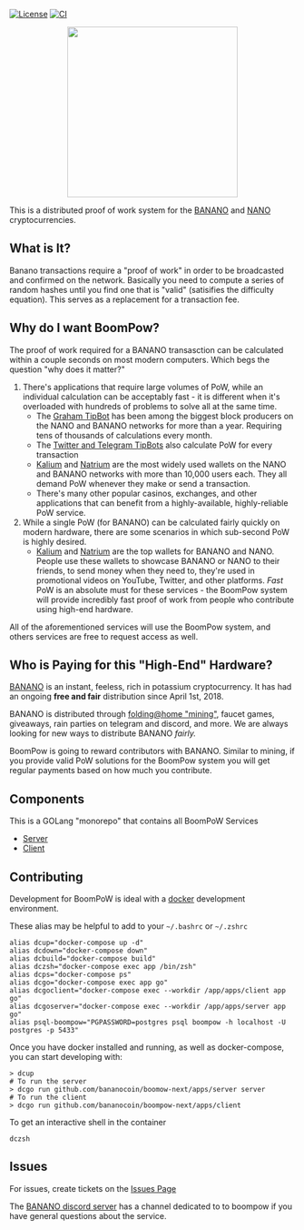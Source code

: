 [![License](https://img.shields.io/github/license/BananoCoin/boompow-next)](https://github.com/BananoCoin/boompow-next/blob/master/LICENSE) [![CI](https://github.com/BananoCoin/boompow-next/workflows/CI/badge.svg)](https://github.com/BananoCoin/boompow-next/actions?query=workflow%3ACI)

<p align="center">
  <img src="https://raw.githubusercontent.com/BananoCoin/boompow-next/master/logo.svg" width="300">
</p>

This is a distributed proof of work system for the [BANANO](https://banano.cc) and [NANO](https://nano.org) cryptocurrencies.

## What is It?

Banano transactions require a "proof of work" in order to be broadcasted and confirmed on the network. Basically you need to compute a series of random hashes until you find one that is "valid" (satisifies the difficulty equation). This serves as a replacement for a transaction fee.

## Why do I want BoomPow?

The proof of work required for a BANANO transasction can be calculated within a couple seconds on most modern computers. Which begs the question "why does it matter?"

1. There's applications that require large volumes of PoW, while an individual calculation can be acceptably fast - it is different when it's overloaded with hundreds of problems to solve all at the same time.
   - The [Graham TipBot](https://github.com/bbedward/Graham_Nano_Tip_Bot) has been among the biggest block producers on the NANO and BANANO networks for more than a year. Requiring tens of thousands of calculations every month.
   - The [Twitter and Telegram TipBots](https://github.com/mitche50/NanoTipBot) also calculate PoW for every transaction
   - [Kalium](https://kalium.banano.cc) and [Natrium](https://natrium.io) are the most widely used wallets on the NANO and BANANO networks with more than 10,000 users each. They all demand PoW whenever they make or send a transaction.
   - There's many other popular casinos, exchanges, and other applications that can benefit from a highly-available, highly-reliable PoW service.
2. While a single PoW (for BANANO) can be calculated fairly quickly on modern hardware, there are some scenarios in which sub-second PoW is highly desired.
   - [Kalium](https://kalium.banano.cc) and [Natrium](https://natrium.io) are the top wallets for BANANO and NANO. People use these wallets to showcase BANANO or NANO to their friends, to send money when they need to, they're used in promotional videos on YouTube, Twitter, and other platforms. _Fast_ PoW is an absolute must for these services - the BoomPow system will provide incredibly fast proof of work from people who contribute using high-end hardware.

All of the aforementioned services will use the BoomPow system, and others services are free to request access as well.

## Who is Paying for this "High-End" Hardware?

[BANANO](https://banano.cc) is an instant, feeless, rich in potassium cryptocurrency. It has had an ongoing **free and fair** distribution since April 1st, 2018.

BANANO is distributed through [folding@home "mining"](https://bananominer.com), faucet games, giveaways, rain parties on telegram and discord, and more. We are always looking for new ways to distribute BANANO _fairly._

BoomPow is going to reward contributors with BANANO. Similar to mining, if you provide valid PoW solutions for the BoomPow system you will get regular payments based on how much you contribute.

## Components

This is a GOLang "monorepo" that contains all BoomPoW Services

- [Server](https://github.com/BananoCoin/boompow-next/blob/master/apps/server)
- [Client](https://github.com/BananoCoin/boompow-next/blob/master/apps/server)

## Contributing

Development for BoomPoW is ideal with a [docker](https://www.docker.com/) development environment.

These alias may be helpful to add to your `~/.bashrc` or `~/.zshrc`

```
alias dcup="docker-compose up -d"
alias dcdown="docker-compose down"
alias dcbuild="docker-compose build"
alias dczsh="docker-compose exec app /bin/zsh"
alias dcps="docker-compose ps"
alias dcgo="docker-compose exec app go"
alias dcgoclient="docker-compose exec --workdir /app/apps/client app go"
alias dcgoserver="docker-compose exec --workdir /app/apps/server app go"
alias psql-boompow="PGPASSWORD=postgres psql boompow -h localhost -U postgres -p 5433"
```

Once you have docker installed and running, as well as docker-compose, you can start developing with:

```
> dcup
# To run the server
> dcgo run github.com/bananocoin/boomow-next/apps/server server
# To run the client
> dcgo run github.com/bananocoin/boompow-next/apps/client
```

To get an interactive shell in the container

```
dczsh
```

## Issues

For issues, create tickets on the [Issues Page](https://github.com/BananoCoin/boompow-next/issues)

The [BANANO discord server](https://chat.banano.cc) has a channel dedicated to to boompow if you have general questions about the service.
